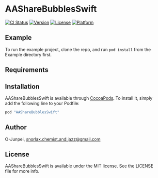 # AAShareBubblesSwift

[![CI Status](http://img.shields.io/travis/O-Junpei/AAShareBubblesSwift.svg?style=flat)](https://travis-ci.org/O-Junpei/AAShareBubblesSwift)
[![Version](https://img.shields.io/cocoapods/v/AAShareBubblesSwift.svg?style=flat)](http://cocoapods.org/pods/AAShareBubblesSwift)
[![License](https://img.shields.io/cocoapods/l/AAShareBubblesSwift.svg?style=flat)](http://cocoapods.org/pods/AAShareBubblesSwift)
[![Platform](https://img.shields.io/cocoapods/p/AAShareBubblesSwift.svg?style=flat)](http://cocoapods.org/pods/AAShareBubblesSwift)

## Example

To run the example project, clone the repo, and run `pod install` from the Example directory first.

## Requirements

## Installation

AAShareBubblesSwift is available through [CocoaPods](http://cocoapods.org). To install
it, simply add the following line to your Podfile:

```ruby
pod "AAShareBubblesSwift"
```

## Author

O-Junpei, snorlax.chemist.and.jazz@gmail.com

## License

AAShareBubblesSwift is available under the MIT license. See the LICENSE file for more info.
